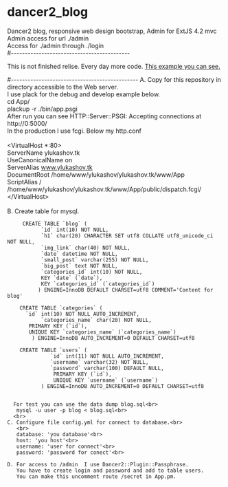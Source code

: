 # dancer2_blog
Dancer2 blog, responsive web design bootstrap, Admin for ExtJS 4.2 mvc<br>
Admin access for url ./admin<br>
Access for ./admin through ./login<br>
#-------------------------------------------

This is not finished relise. Every day more code. <a href="ylukashov.tk"> This example you can see.</a>


#----------------------------------------------
  A. Copy for this repository in directory accessible to the Web server.<br>
     I use plack for the debug and develop example below.<br>
     cd App/<br>
     plackup -r ./bin/app.psgi<br> 
     After run you can see HTTP::Server::PSGI: Accepting connections at http://0:5000/<br>
     In the production I use fcgi. Below my http.conf<br>
      <br>
     \<VirtualHost *:80\><br>
		  ServerName ylukashov.tk<br>
		  UseCanonicalName on<br>
		  ServerAlias www.ylukashov.tk<br>
		  DocumentRoot /home/www/ylukashov/ylukashov.tk/www/App  <br>
          ScriptAlias / /home/www/ylukashov/ylukashov.tk/www/App/public/dispatch.fcgi/<br>
     \</VirtualHost\><br>
     <br>
   B. Create table for mysql.
  
         CREATE TABLE `blog` (
               `id` int(10) NOT NULL,
               `h1` char(20) CHARACTER SET utf8 COLLATE utf8_unicode_ci NOT NULL,
               `img_link` char(40) NOT NULL,
               `date` datetime NOT NULL,
               `small_post` varchar(255) NOT NULL,
               `big_post` text NOT NULL,
               `categories_id` int(10) NOT NULL,
               KEY `date` (`date`),
               KEY `categories_id` (`categories_id`)
              ) ENGINE=InnoDB DEFAULT CHARSET=utf8 COMMENT='Content for blog' 
              
        CREATE TABLE `categories` (
		  `id` int(10) NOT NULL AUTO_INCREMENT,
	           `categories_name` char(20) NOT NULL,
  		   PRIMARY KEY (`id`),
  		   UNIQUE KEY `categories_name` (`categories_name`)
            ) ENGINE=InnoDB AUTO_INCREMENT=0 DEFAULT CHARSET=utf8
        
        CREATE TABLE `users` (
                  `id` int(11) NOT NULL AUTO_INCREMENT,
                  `username` varchar(32) NOT NULL,
                  `password` varchar(100) DEFAULT NULL,
                   PRIMARY KEY (`id`),
                   UNIQUE KEY `username` (`username`)
               ) ENGINE=InnoDB AUTO_INCREMENT=0 DEFAULT CHARSET=utf8      

  
      For test you can use the data dump blog.sql<br>
       mysql -u user -p blog < blog.sql<br>
      <br>
    C. Configure file config.yml for connect to database.<br>
       <br>
       database: 'you database'<br>
       host: 'you host'<br>
       username: 'user for connect'<br>
       password: 'password for conect'<br>

    D. For access to /admin  I use Dancer2::Plugin::Passphrase.
       You have to create login and password and add to table users.
       You can make this uncomment route /secret in App.pm.

      
 
      
       
      



